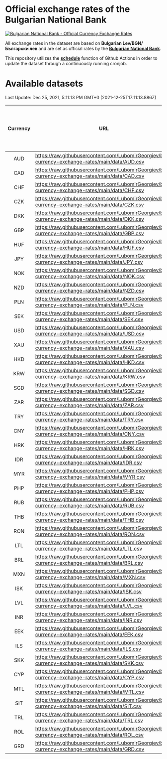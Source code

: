 # Official exchange rates of the Bulgarian National Bank

[![Bulgarian National Bank - Official Currency Exchange Rates](https://github.com/LubomirGeorgiev/bnb-currency-exchange-rates/actions/workflows/update-rates.yml/badge.svg?branch=main)](https://github.com/LubomirGeorgiev/bnb-currency-exchange-rates/actions/workflows/update-rates.yml)

All exchange rates in the dataset are based on **Bulgarian Lev/BGN/Български лев** and are set as official rates by the [**Bulgarian National Bank**](https://www.bnb.bg/Statistics/StExternalSector/StExchangeRates/StERForeignCurrencies/index.htm?toLang=_EN).

This repository utilizes the [**schedule**](https://docs.github.com/en/actions/reference/events-that-trigger-workflows) function of Github Actions in order to update the dataset through a continuously running cronjob.

# Available datasets

<!-- START LINKS (DO NOT EVER FU*ING DELETE THIS COMMENT FOR THE LOVE OF YOUR LIFE!!! IF YOU ARE CURIOS HOW IT WORKS, YOU CAN HAVE A LOOK AT ./src/updateReadme.ts) -->

Last Update: Dec 25, 2021, 5:11:13 PM GMT+0 (2021-12-25T17:11:13.886Z)

| Currency | URL                                                                                             | Number of records | Number of missing days that were filled in |
| :------: | ----------------------------------------------------------------------------------------------- | :---------------: | :----------------------------------------: |
|   AUD    | https://raw.githubusercontent.com/LubomirGeorgiev/bnb-currency-exchange-rates/main/data/AUD.csv |       7995        |                    2467                    |
|   CAD    | https://raw.githubusercontent.com/LubomirGeorgiev/bnb-currency-exchange-rates/main/data/CAD.csv |       7995        |                    2467                    |
|   CHF    | https://raw.githubusercontent.com/LubomirGeorgiev/bnb-currency-exchange-rates/main/data/CHF.csv |       7995        |                    2467                    |
|   CZK    | https://raw.githubusercontent.com/LubomirGeorgiev/bnb-currency-exchange-rates/main/data/CZK.csv |       7995        |                    2467                    |
|   DKK    | https://raw.githubusercontent.com/LubomirGeorgiev/bnb-currency-exchange-rates/main/data/DKK.csv |       7995        |                    2467                    |
|   GBP    | https://raw.githubusercontent.com/LubomirGeorgiev/bnb-currency-exchange-rates/main/data/GBP.csv |       7995        |                    2467                    |
|   HUF    | https://raw.githubusercontent.com/LubomirGeorgiev/bnb-currency-exchange-rates/main/data/HUF.csv |       7995        |                    2467                    |
|   JPY    | https://raw.githubusercontent.com/LubomirGeorgiev/bnb-currency-exchange-rates/main/data/JPY.csv |       7995        |                    2467                    |
|   NOK    | https://raw.githubusercontent.com/LubomirGeorgiev/bnb-currency-exchange-rates/main/data/NOK.csv |       7995        |                    2467                    |
|   NZD    | https://raw.githubusercontent.com/LubomirGeorgiev/bnb-currency-exchange-rates/main/data/NZD.csv |       7995        |                    2467                    |
|   PLN    | https://raw.githubusercontent.com/LubomirGeorgiev/bnb-currency-exchange-rates/main/data/PLN.csv |       7995        |                    2467                    |
|   SEK    | https://raw.githubusercontent.com/LubomirGeorgiev/bnb-currency-exchange-rates/main/data/SEK.csv |       7995        |                    2467                    |
|   USD    | https://raw.githubusercontent.com/LubomirGeorgiev/bnb-currency-exchange-rates/main/data/USD.csv |       7995        |                    2467                    |
|   XAU    | https://raw.githubusercontent.com/LubomirGeorgiev/bnb-currency-exchange-rates/main/data/XAU.csv |       7995        |                    2469                    |
|   HKD    | https://raw.githubusercontent.com/LubomirGeorgiev/bnb-currency-exchange-rates/main/data/HKD.csv |       7693        |                    2376                    |
|   KRW    | https://raw.githubusercontent.com/LubomirGeorgiev/bnb-currency-exchange-rates/main/data/KRW.csv |       7693        |                    2376                    |
|   SGD    | https://raw.githubusercontent.com/LubomirGeorgiev/bnb-currency-exchange-rates/main/data/SGD.csv |       7693        |                    2376                    |
|   ZAR    | https://raw.githubusercontent.com/LubomirGeorgiev/bnb-currency-exchange-rates/main/data/ZAR.csv |       7693        |                    2376                    |
|   TRY    | https://raw.githubusercontent.com/LubomirGeorgiev/bnb-currency-exchange-rates/main/data/TRY.csv |       6175        |                    1906                    |
|   CNY    | https://raw.githubusercontent.com/LubomirGeorgiev/bnb-currency-exchange-rates/main/data/CNY.csv |       6055        |                    1870                    |
|   HRK    | https://raw.githubusercontent.com/LubomirGeorgiev/bnb-currency-exchange-rates/main/data/HRK.csv |       6055        |                    1870                    |
|   IDR    | https://raw.githubusercontent.com/LubomirGeorgiev/bnb-currency-exchange-rates/main/data/IDR.csv |       6055        |                    1870                    |
|   MYR    | https://raw.githubusercontent.com/LubomirGeorgiev/bnb-currency-exchange-rates/main/data/MYR.csv |       6055        |                    1870                    |
|   PHP    | https://raw.githubusercontent.com/LubomirGeorgiev/bnb-currency-exchange-rates/main/data/PHP.csv |       6055        |                    1870                    |
|   RUB    | https://raw.githubusercontent.com/LubomirGeorgiev/bnb-currency-exchange-rates/main/data/RUB.csv |       6055        |                    1870                    |
|   THB    | https://raw.githubusercontent.com/LubomirGeorgiev/bnb-currency-exchange-rates/main/data/THB.csv |       6055        |                    1870                    |
|   RON    | https://raw.githubusercontent.com/LubomirGeorgiev/bnb-currency-exchange-rates/main/data/RON.csv |       5996        |                    1852                    |
|   LTL    | https://raw.githubusercontent.com/LubomirGeorgiev/bnb-currency-exchange-rates/main/data/LTL.csv |       5155        |                    1584                    |
|   BRL    | https://raw.githubusercontent.com/LubomirGeorgiev/bnb-currency-exchange-rates/main/data/BRL.csv |       5083        |                    1571                    |
|   MXN    | https://raw.githubusercontent.com/LubomirGeorgiev/bnb-currency-exchange-rates/main/data/MXN.csv |       5083        |                    1571                    |
|   ISK    | https://raw.githubusercontent.com/LubomirGeorgiev/bnb-currency-exchange-rates/main/data/ISK.csv |       4999        |                    1549                    |
|   LVL    | https://raw.githubusercontent.com/LubomirGeorgiev/bnb-currency-exchange-rates/main/data/LVL.csv |       4790        |                    1470                    |
|   INR    | https://raw.githubusercontent.com/LubomirGeorgiev/bnb-currency-exchange-rates/main/data/INR.csv |       4718        |                    1459                    |
|   EEK    | https://raw.githubusercontent.com/LubomirGeorgiev/bnb-currency-exchange-rates/main/data/EEK.csv |       4000        |                    1226                    |
|   ILS    | https://raw.githubusercontent.com/LubomirGeorgiev/bnb-currency-exchange-rates/main/data/ILS.csv |       3992        |                    1238                    |
|   SKK    | https://raw.githubusercontent.com/LubomirGeorgiev/bnb-currency-exchange-rates/main/data/SKK.csv |       2970        |                    912                     |
|   CYP    | https://raw.githubusercontent.com/LubomirGeorgiev/bnb-currency-exchange-rates/main/data/CYP.csv |       2908        |                    892                     |
|   MTL    | https://raw.githubusercontent.com/LubomirGeorgiev/bnb-currency-exchange-rates/main/data/MTL.csv |       2606        |                    801                     |
|   SIT    | https://raw.githubusercontent.com/LubomirGeorgiev/bnb-currency-exchange-rates/main/data/SIT.csv |       2544        |                    780                     |
|   TRL    | https://raw.githubusercontent.com/LubomirGeorgiev/bnb-currency-exchange-rates/main/data/TRL.csv |       1818        |                    559                     |
|   ROL    | https://raw.githubusercontent.com/LubomirGeorgiev/bnb-currency-exchange-rates/main/data/ROL.csv |       1697        |                    524                     |
|   GRD    | https://raw.githubusercontent.com/LubomirGeorgiev/bnb-currency-exchange-rates/main/data/GRD.csv |        361        |                    109                     |

<!-- END LINKS (DO NOT EVER FU*ING DELETE THIS COMMENT FOR THE LOVE OF YOUR LIFE!!! IF YOU ARE CURIOS HOW IT WORKS, YOU CAN HAVE A LOOK AT ./src/updateReadme.ts) -->
